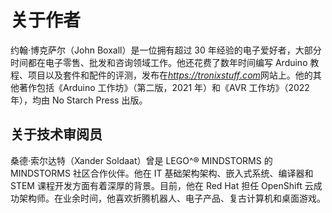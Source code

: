 # <samp class="SANS_Futura_Std_Bold_B_11">关于作者</samp>

约翰·博克萨尔（John Boxall）是一位拥有超过 30 年经验的电子爱好者，大部分时间都在电子零售、批发和咨询领域工作。他还花费了数年时间编写 Arduino 教程、项目以及套件和配件的评测，发布在[*https://<wbr>tronixstuff<wbr>.com*](https://tronixstuff.com)网站上。他的其他著作包括《Arduino 工作坊》（第二版，2021 年）和《AVR 工作坊》（2022 年），均由 No Starch Press 出版。

## <samp class="SANS_Futura_Std_Bold_B_11">关于技术审阅员</samp>

桑德·索尔达特（Xander Soldaat）曾是 LEGO^® MINDSTORMS 的 MINDSTORMS 社区合作伙伴。他在 IT 基础架构架构、嵌入式系统、编译器和 STEM 课程开发方面有着深厚的背景。目前，他在 Red Hat 担任 OpenShift 云成功架构师。在业余时间，他喜欢折腾机器人、电子产品、复古计算机和桌面游戏。
